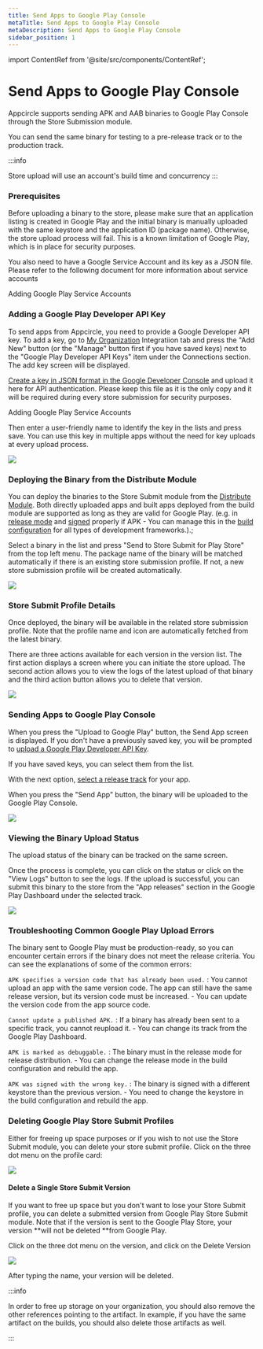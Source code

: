 ```yaml
---
title: Send Apps to Google Play Console
metaTitle: Send Apps to Google Play Console
metaDescription: Send Apps to Google Play Console
sidebar_position: 1
---
```

import ContentRef from '@site/src/components/ContentRef';

# Send Apps to Google Play Console

Appcircle supports sending APK and AAB binaries to Google Play Console through the Store Submission module.

You can send the same binary for testing to a pre-release track or to the production track.

:::info

Store upload will use an account's build time and concurrency
:::


### Prerequisites

Before uploading a binary to the store, please make sure that an application listing is created in Google Play and the initial binary is manually uploaded with the same keystore and the application ID (package name). Otherwise, the store upload process will fail. This is a known limitation of Google Play, which is in place for security purposes.

You also need to have a Google Service Account and its key as a JSON file. Please refer to the following document for more information about service accounts

<ContentRef url="/account/adding-google-play-service-account">
  Adding Google Play Service Accounts
</ContentRef>


### Adding a Google Play Developer API Key

To send apps from Appcircle, you need to provide a Google Developer API key. To add a key, go to [My Organization](../account/my-organization.md) Integratiion tab and press the "Add New" button (or the "Manage" button first if you have saved keys) next to the "Google Play Developer API Keys" item under the Connections section. The add key screen will be displayed.

[Create a key in JSON format in the Google Developer Console](https://developers.google.com/android-publisher/getting_started#using_a_service_account) and upload it here for API authentication. Please keep this file as it is the only copy and it will be required during every store submission for security purposes.

<ContentRef url="/account/adding-google-play-service-account">
  Adding Google Play Service Accounts
</ContentRef>

Then enter a user-friendly name to identify the key in the lists and press save. You can use this key in multiple apps without the need for key uploads at every upload process.

![](<https://cdn.appcircle.io/docs/assets/image (92).png>)

### Deploying the Binary from the Distribute Module

You can deploy the binaries to the Store Submit module from the [Distribute Module](../distribute/create-or-select-a-distribution-profile.md). Both directly uploaded apps and built apps deployed from the build module are supported as long as they are valid for Google Play. (e.g. in [release mode](../build/building-android-applications/) and [signed](../signing-identities/android-keystores.md) properly if APK - You can manage this in the [build configuration](../build/build-profile-configuration.md) for all types of development frameworks.).;

Select a binary in the list and press "Send to Store Submit for Play Store" from the top left menu. The package name of the binary will be matched automatically if there is an existing store submission profile. If not, a new store submission profile will be created automatically.

![](<https://cdn.appcircle.io/docs/assets/image (69).png>)

### Store Submit Profile Details

Once deployed, the binary will be available in the related store submission profile. Note that the profile name and icon are automatically fetched from the latest binary.

There are three actions available for each version in the version list. The first action displays a screen where you can initiate the store upload. The second action allows you to view the logs of the latest upload of that binary and the third action button allows you to delete that version.

![](<https://cdn.appcircle.io/docs/assets/image (89).png>)

### Sending Apps to Google Play Console

When you press the "Upload to Google Play" button, the Send App screen is displayed. If you don't have a previously saved key, you will be prompted to [upload a Google Play Developer API Key](google-play.md#adding-a-google-play-developer-api-key).

If you have saved keys, you can select them from the list.

With the next option, [select a release track](https://support.google.com/googleplay/android-developer/answer/3131213) for your app.

When you press the "Send App" button, the binary will be uploaded to the Google Play Console.

![](<https://cdn.appcircle.io/docs/assets/image (91).png>)

###

### Viewing the Binary Upload Status

The upload status of the binary can be tracked on the same screen.

Once the process is complete, you can click on the status or click on the "View Logs" button to see the logs. If the upload is successful, you can submit this binary to the store from the "App releases" section in the Google Play Dashboard under the selected track.

![](<https://cdn.appcircle.io/docs/assets/image (74).png>)

### Troubleshooting Common Google Play Upload Errors

The binary sent to Google Play must be production-ready, so you can encounter certain errors if the binary does not meet the release criteria. You can see the explanations of some of the common errors:

`APK specifies a version code that has already been used.` : You cannot upload an app with the same version code. The app can still have the same release version, but its version code must be increased. - You can update the version code from the app source code.

`Cannot update a published APK.` : If a binary has already been sent to a specific track, you cannot reupload it. - You can change its track from the Google Play Dashboard.

`APK is marked as debuggable.` : The binary must in the release mode for release distribution. - You can change the release mode in the build configuration and rebuild the app.

`APK was signed with the wrong key.` : The binary is signed with a different keystore than the previous version. - You need to change the keystore in the build configuration and rebuild the app.

### Deleting Google Play Store Submit Profiles

Either for freeing up space purposes or if you wish to not use the Store Submit module, you can delete your store submit profile. Click on the three dot menu on the profile card:

![](<https://cdn.appcircle.io/docs/assets/image (207).png>)

#### Delete a Single Store Submit Version

If you want to free up space but you don't want to lose your Store Submit profile, you can delete a submitted version from Google Play Store Submit module. Note that if the version is sent to the Google Play Store, your version **will not be deleted **from Google Play.

Click on the three dot menu on the version, and click on the Delete Version

![](<https://cdn.appcircle.io/docs/assets/image (206).png>)

After typing the name, your version will be deleted.

:::info

In order to free up storage on your organization, you should also remove the other references pointing to the artifact. In example, if you have the same artifact on the builds, you should also delete those artifacts as well.

:::
